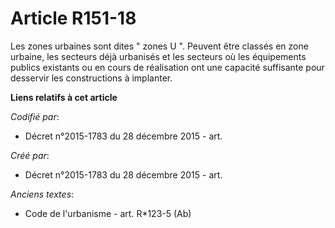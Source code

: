 # Article R151-18

Les zones urbaines sont dites " zones U ". Peuvent être classés en zone urbaine, les secteurs déjà urbanisés et les secteurs
où les équipements publics existants ou en cours de réalisation ont une capacité suffisante pour desservir les constructions
à implanter.

**Liens relatifs à cet article**

_Codifié par_:

  - Décret n°2015-1783 du 28 décembre 2015 - art.

_Créé par_:

  - Décret n°2015-1783 du 28 décembre 2015 - art.

_Anciens textes_:

  - Code de l'urbanisme - art. R*123-5 (Ab)
